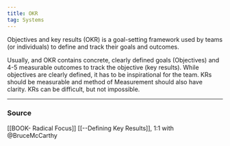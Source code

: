 ```yaml
---
title: OKR
tag: Systems
---
```

Objectives and key results (OKR) is a goal-setting framework used by teams (or individuals) to define and track their goals and outcomes.

Usually, and OKR contains concrete, clearly defined goals (Objectives) and 4-5 measurable outcomes to track the objective (key results). While objectives are clearly defined, it has to be inspirational for the team. KRs should be measurable and method of Measurement should also have clarity. KRs can be difficult, but not impossible. 

--- 
### Source
[[BOOK- Radical Focus]]
[[--Defining Key Results]], 1:1 with @BruceMcCarthy